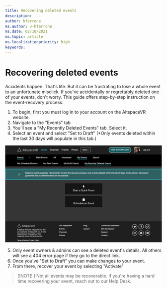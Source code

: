 ```yaml
---
title: Recovering deleted events
description: 
author: hferrone
ms.author: v-hferrone
ms.date: 02/10/2021
ms.topic: article
ms.localizationpriority: high
keywords: 
---
```


# Recovering deleted events

Accidents happen. That's life. But it can be frustrating to lose a whole event to an unfortunate misclick. If you've accidentally or regrettably deleted one of your events, don't worry. This guide offers step-by-step instruction on the event-recovery process.

1. To begin, first you must log in to your account on the AltspaceVR website.
2. Navigate to the "Events" tab
3. You'll see a "My Recently Deleted Events" tab. Select it.
4. Select an event and select "Set to Draft" (*Only events deleted within the last 30 days will populate in this tab.)

![AltspaceVR website open with events panel selected and my recently deleted events tab highlighted](images/recovering-deleted-events.png)

5. Only event owners & admins can see a deleted event's details. All others will see a 404 error page if they go to the direct link.
6. Once you've "Set to Draft" you can make changes to your event.
7. From there, recover your event by selecting "Activate"

> [!NOTE ]
> Not all events may be recoverable. If you're having a hard time recovering your event, reach out to our Help Desk.